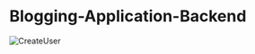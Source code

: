 # Blogging-Application-Backend

![CreateUser](https://github.com/ishrivasayush/Blogging-Application-Backend/assets/103355440/270806a2-53e8-403e-8745-86e5954c536a)
